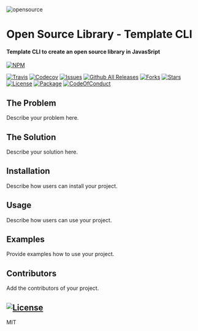 ![opensource](https://user-images.githubusercontent.com/12070900/30003088-819ad23e-9086-11e7-9267-f45eee511193.png)

# Open Source Library - Template CLI

#### Template CLI to create an open source library in JavasSript

[![NPM](https://nodei.co/npm/opensource-cli.png?downloads=true&downloadRank=true&stars=true)](https://nodei.co/npm/opensource-cli/)

[![Travis](https://img.shields.io/travis/KaiWedekind/opensource-cli.svg)]()
[![Codecov](https://img.shields.io/codecov/c/github/KaiWedekind/opensource-cli.svg)]()
[![Issues](https://img.shields.io/github/issues/KaiWedekind/opensource-cli.svg)](https://github.com/KaiWedekind/opensource-cli/issues)
[![Github All Releases](https://img.shields.io/github/downloads/KaiWedekind/opensource-cli/total.svg)]()
[![Forks](https://img.shields.io/github/forks/KaiWedekind/opensource-cli.svg)](https://github.com/KaiWedekind/opensource-cli/network)
[![Stars](https://img.shields.io/github/stars/KaiWedekind/opensource-cli.svg)](https://github.com/KaiWedekind/opensource-cli/stargazers)
[![License](https://img.shields.io/badge/license-MIT-blue.svg)](https://raw.githubusercontent.com/KaiWedekind/opensource-cli/master/LICENSE)
[![Package](https://img.shields.io/badge/npm-5.0.3-blue.svg)](package)
[![CodeOfConduct](https://img.shields.io/badge/code%20of-conduct-ff69b4.svg)]()

## The Problem

Describe your problem here.

## The Solution

Describe your solution here.

## Installation

Describe how users can install your project.

## Usage

Describe how users can use your project.

## Examples

Provide examples how to use your project.

## Contributors

Add the contributors of your project.

## [![License](https://img.shields.io/badge/license-MIT-blue.svg)](https://raw.githubusercontent.com/KaiWedekind/opensource-cli/master/LICENSE)

MIT



